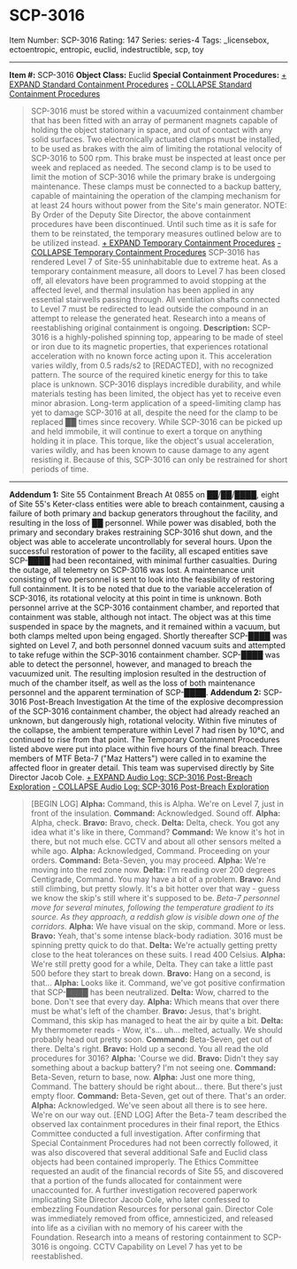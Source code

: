 # SCP-3016
Item Number: SCP-3016
Rating: 147
Series: series-4
Tags: _licensebox, ectoentropic, entropic, euclid, indestructible, scp, toy

---

**Item #:** SCP-3016
**Object Class:** Euclid
**Special Containment Procedures:**
[\+ EXPAND Standard Containment Procedures](javascript:;)
[\- COLLAPSE Standard Containment Procedures](javascript:;)
> SCP-3016 must be stored within a vacuumized containment chamber that has been fitted with an array of permanent magnets capable of holding the object stationary in space, and out of contact with any solid surfaces. Two electronically actuated clamps must be installed, to be used as brakes with the aim of limiting the rotational velocity of SCP-3016 to 500 rpm. This brake must be inspected at least once per week and replaced as needed. The second clamp is to be used to limit the motion of SCP-3016 while the primary brake is undergoing maintenance. These clamps must be connected to a backup battery, capable of maintaining the operation of the clamping mechanism for at least 24 hours without power from the Site's main generator.
NOTE: By Order of the Deputy Site Director, the above containment procedures have been discontinued. Until such time as it is safe for them to be reinstated, the temporary measures outlined below are to be utilized instead.
[\+ EXPAND Temporary Containment Procedures](javascript:;)
[\- COLLAPSE Temporary Containment Procedures](javascript:;)
> SCP-3016 has rendered Level 7 of Site-55 uninhabitable due to extreme heat. As a temporary containment measure, all doors to Level 7 has been closed off, all elevators have been programmed to avoid stopping at the affected level, and thermal insulation has been applied in any essential stairwells passing through. All ventilation shafts connected to Level 7 must be redirected to lead outside the compound in an attempt to release the generated heat. Research into a means of reestablishing original containment is ongoing.
**Description:** SCP-3016 is a highly-polished spinning top, appearing to be made of steel or iron due to its magnetic properties, that experiences rotational acceleration with no known force acting upon it. This acceleration varies wildly, from 0.5 rads/s2 to [REDACTED], with no recognized pattern. The source of the required kinetic energy for this to take place is unknown.
SCP-3016 displays incredible durability, and while materials testing has been limited, the object has yet to receive even minor abrasion. Long-term application of a speed-limiting clamp has yet to damage SCP-3016 at all, despite the need for the clamp to be replaced ██ times since recovery.
While SCP-3016 can be picked up and held immobile, it will continue to exert a torque on anything holding it in place. This torque, like the object's usual acceleration, varies wildly, and has been known to cause damage to any agent resisting it. Because of this, SCP-3016 can only be restrained for short periods of time.
* * *
**Addendum 1:** Site 55 Containment Breach
At 0855 on ██/██/████, eight of Site 55's Keter-class entities were able to breach containment, causing a failure of both primary and backup generators throughout the facility, and resulting in the loss of ██ personnel. While power was disabled, both the primary and secondary brakes restraining SCP-3016 shut down, and the object was able to accelerate uncontrollably for several hours.
Upon the successful restoration of power to the facility, all escaped entities save SCP-████ had been recontained, with minimal further casualties.
During the outage, all telemetry on SCP-3016 was lost. A maintenance unit consisting of two personnel is sent to look into the feasibility of restoring full containment. It is to be noted that due to the variable acceleration of SCP-3016, its rotational velocity at this point in time is unknown.
Both personnel arrive at the SCP-3016 containment chamber, and reported that containment was stable, although not intact. The object was at this time suspended in space by the magnets, and it remained within a vacuum, but both clamps melted upon being engaged. Shortly thereafter SCP-████ was sighted on Level 7, and both personnel donned vacuum suits and attempted to take refuge within the SCP-3016 containment chamber.
SCP-████ was able to detect the personnel, however, and managed to breach the vacuumized unit. The resulting implosion resulted in the destruction of much of the chamber itself, as well as the loss of both maintenance personnel and the apparent termination of SCP-████.
**Addendum 2:** SCP-3016 Post-Breach Investigation
At the time of the explosive decompression of the SCP-3016 containment chamber, the object had already reached an unknown, but dangerously high, rotational velocity. Within five minutes of the collapse, the ambient temperature within Level 7 had risen by 10°C, and continued to rise from that point.
The Temporary Containment Procedures listed above were put into place within five hours of the final breach. Three members of MTF Beta-7 ("Maz Hatters") were called in to examine the affected floor in greater detail. This team was supervised directly by Site Director Jacob Cole.
[\+ EXPAND Audio Log: SCP-3016 Post-Breach Exploration](javascript:;)
[\- COLLAPSE Audio Log: SCP-3016 Post-Breach Exploration](javascript:;)
> [BEGIN LOG]
> **Alpha:** Command, this is Alpha. We're on Level 7, just in front of the insulation.
> **Command:** Acknowledged. Sound off.
> **Alpha:** Alpha, check.
> **Bravo:** Bravo, check.
> **Delta:** Delta, check. You got any idea what it's like in there, Command?
> **Command:** We know it's hot in there, but not much else. CCTV and about all other sensors melted a while ago.
> **Alpha:** Acknowledged, Command. Proceeding on your orders.
> **Command:** Beta-Seven, you may proceed.
> **Alpha:** We're moving into the red zone now.
> **Delta:** I'm reading over 200 degrees Centigrade, Command. You may have a bit of a problem.
> **Bravo:** And still climbing, but pretty slowly. It's a bit hotter over that way - guess we know the skip's still where it's supposed to be.
> _Beta-7 personnel move for several minutes, following the temperature gradient to its source. As they approach, a reddish glow is visible down one of the corridors._
> **Alpha:** We have visual on the skip, command. More or less.
> **Bravo:** Yeah, that's some intense black-body radiation. 3016 must be spinning pretty quick to do that.
> **Delta:** We're actually getting pretty close to the heat tolerances on these suits. I read 400 Celsius.
> **Alpha:** We're still pretty good for a while, Delta. They can take a little past 500 before they start to break down.
> **Bravo:** Hang on a second, is that…
> **Alpha:** Looks like it. Command, we've got positive confirmation that SCP-████ has been neutralized.
> **Delta:** Wow, charred to the bone. Don't see that every day.
> **Alpha:** Which means that over there must be what's left of the chamber.
> **Bravo:** Jesus, that's bright. Command, this skip has managed to heat the air by quite a bit.
> **Delta:** My thermometer reads - Wow, it's… uh… melted, actually. We should probably head out pretty soon.
> **Command:** Beta-Seven, get out of there. Delta's right.
> **Bravo:** Hold up a second. You all read the old procedures for 3016?
> **Alpha:** 'Course we did.
> **Bravo:** Didn't they say something about a backup battery? I'm not seeing one.
> **Command:** Beta-Seven, return to base, now.
> **Alpha:** Just one more thing, Command. The battery should be right about… there. But there's just empty floor.
> **Command:** Beta-Seven, get out of there. That's an order.
> **Alpha:** Acknowledged. We've seen about all there is to see here. We're on our way out.
> [END LOG]
After the Beta-7 team described the observed lax containment procedures in their final report, the Ethics Committee conducted a full investigation. After confirming that Special Containment Procedures had not been correctly followed, it was also discovered that several additional Safe and Euclid class objects had been contained improperly.
The Ethics Committee requested an audit of the financial records of Site 55, and discovered that a portion of the funds allocated for containment were unaccounted for. A further investigation recovered paperwork implicating Site Director Jacob Cole, who later confessed to embezzling Foundation Resources for personal gain. Director Cole was immediately removed from office, amnesticized, and released into life as a civilian with no memory of his career with the Foundation.
Research into a means of restoring containment to SCP-3016 is ongoing. CCTV Capability on Level 7 has yet to be reestablished.